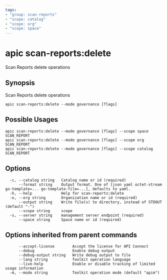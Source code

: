 ```yaml
---
tags:
- "group: scan-reports"
- "scope: catalog"
- "scope: org"
- "scope: space"
---
```

# apic scan-reports:delete

Scan Reports delete operations

## Synopsis

Scan Reports delete operations

```
apic scan-reports:delete --mode governance [flags]
```

## Possible Usages

```
apic scan-reports:delete --mode governance [flags] --scope space SCAN_REPORT
apic scan-reports:delete --mode governance [flags] --scope org SCAN_REPORT
apic scan-reports:delete --mode governance [flags] --scope catalog SCAN_REPORT
```

## Options

```
  -c, --catalog string   Catalog name or id (required)
      --format string    Output format. One of [json yaml octet-stream go-template=... go-template-file=...], defaults to yaml.
  -h, --help             Help for scan-reports:delete
  -o, --org string       Organization name or id (required)
      --output string    Write file(s) to directory, instead of STDOUT (default "-")
      --scope string     scope
  -s, --server string    management server endpoint (required)
      --space string     Space name or id (required)
```

## Options inherited from parent commands

```
      --accept-license        Accept the license for API Connect
      --debug                 Enable debug output
      --debug-output string   Write debug output to file
      --lang string           Toolkit operation language
      --live-help             Enable or disable tracking of limited usage information
  -m, --mode string           Toolkit operation mode (default "apim")
```
